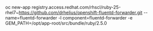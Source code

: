 oc new-app registry.access.redhat.com/rhscl/ruby-25-rhel7~https://github.com/drhelius/openshift-fluentd-forwarder.git --name=fluentd-forwarder -l component=fluentd-forwarder -e GEM_PATH=/opt/app-root/src/bundle/ruby/2.5.0
